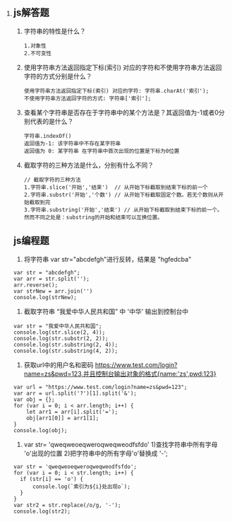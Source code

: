 1. ## js解答题

   1. 字符串的特性是什么？

      ```
      1.对象性
      2.不可变性
      ```

   2. 使用字符串方法返回指定下标(索引) 对应的字符和不使用字符串方法返回字符的方式分别是什么？

      ```
      使用字符串方法返回指定下标(索引) 对应的字符: 字符串.charAt('索引');
      不使用字符串方法返回字符的方式: 字符串['索引'];
      ```

   3. 查看某个字符串是否存在于字符串中的某个方法是？其返回值为-1或者0分别代表的是什么？

      ```
      字符串.indexOf()
      返回值为-1: 该字符串中不存在某字符串
      返回值为 0: 某字符串 在字符串中首次出现的位置是下标为0位置
      ```

   4. 截取字符的三种方法是什么，分别有什么不同？

      ```
      // 截取字符的三种方法
      1.字符串.slice('开始','结束')  // 从开始下标截取到结束下标的前一个
      2.字符串.substr('开始','个数') // 从开始下标截取固定个数。若无个数则从开始截取到完 
      3.字符串.substring('开始','结束') // 从开始下标截取到结束下标的前一个。然而不同之处是：substring的开始和结束可以互换位置。
      ```

   ## js编程题

   1. 将字符串 var str="abcdefgh"进行反转，结果是 "hgfedcba"

   ```
   var str = "abcdefgh";
   var arr = str.split('');
   arr.reverse();
   var strNew = arr.join('')
   console.log(strNew);
   ```

   1. 截取字符串 “我爱中华人民共和国” 中 '中华' 输出到控制台中

   ```
   var str = "我爱中华人民共和国";
   console.log(str.slice(2, 4));
   console.log(str.substr(2, 2));
   console.log(str.substring(2, 4));
   console.log(str.substring(4, 2));
   ```

   1. 获取url中的用户名和密码 https://www.test.com/login?name=zs&pwd=123,并且控制台输出对象的格式{name:'zs',pwd:123}

   ```
   var url = "https://www.test.com/login?name=zs&pwd=123";
   var arr = url.split('?')[1].split('&');
   var obj = {};
   for (var i = 0; i < arr.length; i++) {
       let arr1 = arr[i].split('=');
       obj[arr1[0]] = arr1[1];
   }
   console.log(obj);
   ```

   1. var str= 'qweqweoeqweroqweqweodfsfdo' 1)查找字符串中所有字母 'o'出现的位置 2)把字符串中的所有字母'o'替换成 '-';

   ```
   var str = 'qweqweoeqweroqweqweodfsfdo';
   for (var i = 0; i < str.length; i++) {
     if (str[i] == 'o') {
         console.log(`索引为${i}处出现o`);
     }
   }
   var str2 = str.replace(/o/g, '-');
   console.log(str2);
   ```